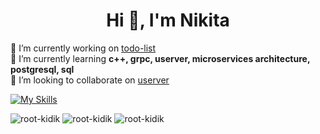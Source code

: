 <h1 align="center">Hi 👋, I'm Nikita</h1>

🔭 I’m currently working on [todo-list](https://github.com/root-kidik/todo-list)  
🌱 I’m currently learning **c++, grpc, userver, microservices architecture, postgresql, sql**  
👯 I’m looking to collaborate on [userver](https://github.com/userver-framework/userver)  

[![My Skills](https://skillicons.dev/icons?i=cpp,bash,py,js,cmake,git,github,docker,postgres,redis)](https://skillicons.dev)

<img src="https://github-readme-stats.vercel.app/api?username=root-kidik&show_icons=true&theme=dark&locale=en" alt="root-kidik" />
<img src="https://github-readme-streak-stats.herokuapp.com/?user=root-kidik&theme=dark" alt="root-kidik" />
<img src="https://github-readme-stats.vercel.app/api/top-langs?username=root-kidik&show_icons=true&theme=dark&locale=en&layout=compact" alt="root-kidik" />
